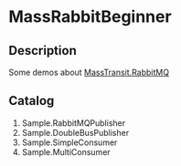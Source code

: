 # MassRabbitBeginner

## Description

Some demos about [MassTransit.RabbitMQ](https://github.com/MassTransit/MassTransit)

## Catalog

1. Sample.RabbitMQPublisher
2. Sample.DoubleBusPublisher
3. Sample.SimpleConsumer
4. Sample.MultiConsumer